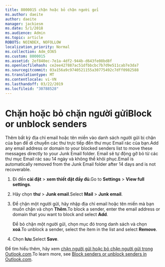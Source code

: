 ```yaml
---
title: 8000015 chặn hoặc bỏ chặn người gửi
ms.author: daeite
author: daeite
manager: jackiesm
ms.date: 5/1/2018
ms.audience: Admin
ms.topic: article
ROBOTS: NOINDEX, NOFOLLOW
localization_priority: Normal
ms.collection: Adm_O365
ms.custom: 8000015
ms.assetid: 2ef840ec-7e1a-4df2-944b-d643fe08bd8f
ms.openlocfilehash: ce2ee427887ac51dfbbcbc7b7d9e511cab7e3da7
ms.sourcegitcommit: 03a156a9c9740521155a30775492c7dff0982588
ms.translationtype: MT
ms.contentlocale: vi-VN
ms.lasthandoff: 03/22/2019
ms.locfileid: "30788528"
---
```

# <a name="block-or-unblock-senders"></a><span data-ttu-id="c267f-102">Chặn hoặc bỏ chặn người gửi</span><span class="sxs-lookup"><span data-stu-id="c267f-102">Block or unblock senders</span></span>

<span data-ttu-id="c267f-103">Thêm bất kỳ địa chỉ email hoặc tên miền vào danh sách người gửi bị chặn của bạn để di chuyển các thư trực tiếp đến thư mục Email rác của bạn.</span><span class="sxs-lookup"><span data-stu-id="c267f-103">Add any email address or domain to your blocked senders list to move these messages directly to your Junk Email folder.</span></span> <span data-ttu-id="c267f-104">Email sẽ tự động gỡ bỏ từ các thư mục Email rác sau 14 ngày và không thể khôi phục.</span><span class="sxs-lookup"><span data-stu-id="c267f-104">Email is automatically removed from the Junk Email folder after 14 days and is not recoverable.</span></span>
  
1. <span data-ttu-id="c267f-105">Đi đến **cài đặt** \> **xem thiết đặt đầy đủ**.</span><span class="sxs-lookup"><span data-stu-id="c267f-105">Go to **Settings** \> **View full settings**.</span></span> 
    
2. <span data-ttu-id="c267f-106">Hãy chọn **thư** \> **Junk email**.</span><span class="sxs-lookup"><span data-stu-id="c267f-106">Select **Mail** \> **Junk email**.</span></span> 
    
3. <span data-ttu-id="c267f-107">Để chặn một người gửi, hãy nhập địa chỉ email hoặc tên miền mà bạn muốn chặn và chọn **Thêm**.</span><span class="sxs-lookup"><span data-stu-id="c267f-107">To block a sender, enter the email address or domain that you want to block and select **Add**.</span></span> 
    
    <span data-ttu-id="c267f-108">Để bỏ chặn một người gửi, chọn mục đó trong danh sách và chọn **xoá**.</span><span class="sxs-lookup"><span data-stu-id="c267f-108">To unblock a sender, select the item in the list and select **Remove**.</span></span>
    
4. <span data-ttu-id="c267f-109">Chọn **lưu**.</span><span class="sxs-lookup"><span data-stu-id="c267f-109">Select **Save**.</span></span> 
    
<span data-ttu-id="c267f-110">Để tìm hiểu thêm, hãy xem [chặn người gửi hoặc bỏ chặn người gửi trong Outlook.com](https://go.microsoft.com/fwlink/p/?linkid=873133).</span><span class="sxs-lookup"><span data-stu-id="c267f-110">To learn more, see [Block senders or unblock senders in Outlook.com](https://go.microsoft.com/fwlink/p/?linkid=873133).</span></span>
  

